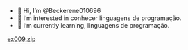 - 👋 Hi, I’m @Beckerene010696
- 👀 I’m interested in  conhecer linguagens de programação. 
- 🌱 I’m currently learning, linguagens de programação.
<!---
Beckerene010696/Beckerene010696 is a ✨ special ✨ repository because its `README.md` (this file) appears on your GitHub profile.
You can click the Preview link to take a look at your changes.
--->
[ex009.zip](https://github.com/Beckerene010696/Beckerene010696/files/8656377/ex009.zip)
